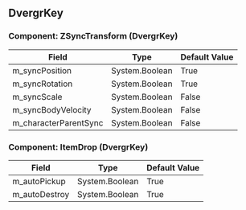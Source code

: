 ## DvergrKey

### Component: ZSyncTransform (DvergrKey)

|Field|Type|Default Value|
|-----|----|-------------|
|m_syncPosition|System.Boolean|True|
|m_syncRotation|System.Boolean|True|
|m_syncScale|System.Boolean|False|
|m_syncBodyVelocity|System.Boolean|False|
|m_characterParentSync|System.Boolean|False|

### Component: ItemDrop (DvergrKey)

|Field|Type|Default Value|
|-----|----|-------------|
|m_autoPickup|System.Boolean|True|
|m_autoDestroy|System.Boolean|True|

